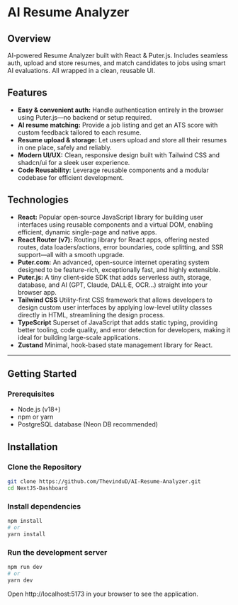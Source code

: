 # AI Resume Analyzer

## Overview

AI-powered Resume Analyzer built with React & Puter.js. Includes seamless auth, upload and store resumes, and match candidates to jobs using smart AI evaluations. All wrapped in a clean, reusable UI.

## Features 

- **Easy & convenient auth:** Handle authentication entirely in the browser using Puter.js—no backend or setup required.
- **AI resume matching:** Provide a job listing and get an ATS score with custom feedback tailored to each resume.
- **Resume upload & storage:** Let users upload and store all their resumes in one place, safely and reliably.
- **Modern UI/UX:** Clean, responsive design built with Tailwind CSS and shadcn/ui for a sleek user experience.
- **Code Reusability:** Leverage reusable components and a modular codebase for efficient development.

## Technologies 

- **React:** Popular open‑source JavaScript library for building user interfaces using reusable components and a virtual DOM, enabling efficient, dynamic single-page and native apps.
- **React Router (v7):** Routing library for React apps, offering nested routes, data loaders/actions, error boundaries, code splitting, and SSR support—all with a smooth upgrade.
- **Puter.com:** An advanced, open-source internet operating system designed to be feature-rich, exceptionally fast, and highly extensible.
- **Puter.js:** A tiny client‑side SDK that adds serverless auth, storage, database, and AI (GPT, Claude, DALL·E, OCR…) straight into your browser app.
- **Tailwind CSS** Utility-first CSS framework that allows developers to design custom user interfaces by applying low-level utility classes directly in HTML, streamlining the design process.
- **TypeScript** Superset of JavaScript that adds static typing, providing better tooling, code quality, and error detection for developers, making it ideal for building large-scale applications.
- **Zustand** Minimal, hook-based state management library for React.

---

## Getting Started
### Prerequisites

- Node.js (v18+)
- npm or yarn
- PostgreSQL database (Neon DB recommended)

## Installation
### Clone the Repository
```bash
git clone https://github.com/ThevinduD/AI-Resume-Analyzer.git
cd NextJS-Dashboard
```

### Install dependencies
```bash 
npm install
# or
yarn install
```

### Run the development server
```bash
npm run dev
# or
yarn dev
```

Open http://localhost:5173 in your browser to see the application.


